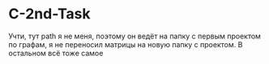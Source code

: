 # C-2nd-Task

Учти, тут path я не меня, поэтому он ведёт на папку с первым проектом по графам, я не переносил матрицы на новую папку с проектом.
В остальном всё тоже самое
